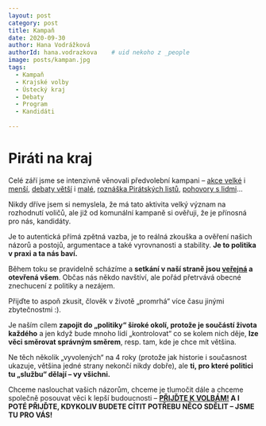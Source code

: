 ```yaml
---
layout: post
category: post
title: Kampaň   
date: 2020-09-30
author: Hana Vodrážková
authorId: hana.vodrazkova    # uid nekoho z _people
image: posts/kampan.jpg
tags:
  - Kampaň
  - Krajské volby
  - Ústecký kraj
  - Debaty
  - Program
  - Kandidáti
  
---
```


# Piráti na kraj


Celé září jsme se intenzivně věnovali předvolební kampani – [akce velké](https://youtu.be/aqSg1t0I_P0) i [menší](https://youtu.be/nDoTiOjuFh0), [debaty větší](https://www.facebook.com/ul.kraj.predvolebnidebaty/) i [malé](https://drive.google.com/file/d/1QlsRWEd9sZHad6MbzfLc3oMmDSEoWHRi/view?usp=sharing), [roznáška Pirátských listů](https://drive.google.com/file/d/1aBOCwbzCrVXkusjTAOBmKMwiQp3rbnvC/view?usp=sharing), [pohovory s lidmi](https://drive.google.com/file/d/1pN43JA-6jIWQUK8vxOPYPcQwmTGxD0W1/view?usp=sharing)...

Nikdy dříve jsem si nemyslela, že má tato aktivita velký význam na rozhodnutí voličů, ale již od komunální kampaně si ověřuji, že je přínosná pro nás, kandidáty.

Je to autentická přímá zpětná vazba, je to reálná zkouška a ověření našich názorů a postojů, argumentace a také vyrovnanosti a stability. 
**Je to politika v praxi a ta nás baví.**

Během toku se pravidelně scházíme a **setkání v naší straně jsou [veřejná](https://calendar.google.com/calendar/u/1?cid=cGlyYXRpa2FkYW5AZ21haWwuY29t) a otevřená všem**. Občas nás někdo navštíví, ale pořád přetrvává obecné znechucení z politiky a nezájem. 

Přijďte to aspoň zkusit, člověk v životě „promrhá“ více času jinými zbytečnostmi :).

Je naším cílem **zapojit do „politiky“ široké okolí, protože je součástí života každého** a jen když bude mnoho lidí „kontrolovat“ co se kolem nich děje, **lze věci směrovat
správným směrem**, resp. tam, kde je chce mít většina. 

Ne těch několik „vyvolených“ na 4 roky (protože jak historie i současnost ukazuje, většina jedné strany nekončí nikdy dobře), ale **ti, pro které politici tu „službu“ dělají
– vy všichni.**

Chceme naslouchat vašich názorům, chceme je tlumočit dále a chceme společně posouvat věci k lepší budoucnosti – **[PŘIJĎTE K VOLBÁM!](https://youtu.be/g1OJcQTKC6w7) 
A I POTÉ PŘIJĎTE, KDYKOLIV BUDETE CÍTIT POTŘEBU NĚCO SDĚLIT – JSME TU PRO VÁS!**
